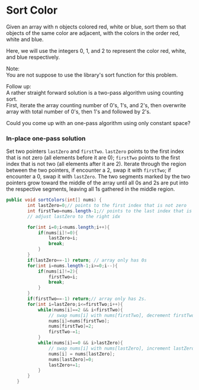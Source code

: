 # Sort Color
Given an array with n objects colored red, white or blue, sort them so that objects of the same color are adjacent, with the colors in the order red, white and blue.   

Here, we will use the integers 0, 1, and 2 to represent the color red, white, and blue respectively.   

Note:   
You are not suppose to use the library's sort function for this problem.

Follow up:   
A rather straight forward solution is a two-pass algorithm using counting sort.   
First, iterate the array counting number of 0's, 1's, and 2's, then overwrite array with total number of 0's, then 1's and followed by 2's.

Could you come up with an one-pass algorithm using only constant space?

### In-place one-pass solution
Set two pointers <code>lastZero</code> and <code>firstTwo</code>. <code>lastZero</code> points to the first index that is not zero (all elements before it are 0); <code>firstTwo</code> points to the first index that is not two (all elements after it are 2).
Iterate through the region between the two pointers, if encounter a 2, swap it with <code>firstTwo</code>; if encounter a 0, swap it with <code>lastZero</code>. The two segments marked by the two pointers 
grow toward the middle of the array until all 0s and 2s are put into the respective segments, leaving all 1s gathered in the middle region.
``` java
public void sortColors(int[] nums) {
        int lastZero=0;// points to the first index that is not zero 
        int firstTwo=nums.length-1;// points to the last index that is not two
        // adjust lastZero to the right idx

        for(int i=0;i<nums.length;i++){
            if(nums[i]!=0){
                lastZero=i;
                break;
            }
        }
        if(lastZero==-1) return; // array only has 0s
        for(int i=nums.length-1;i>=0;i--){
            if(nums[i]!=2){
                firstTwo=i;
                break;
            }
        }
        if(firstTwo==-1) return;// array only has 2s.
        for(int i=lastZero;i<=firstTwo;i++){
            while(nums[i]==2 && i<firstTwo){
                // swap nums[i] with nums[firstTwo], decrement firstTwo, decrement i, return
                nums[i]=nums[firstTwo];
                nums[firstTwo]=2;
                firstTwo-=1;
            }
            while(nums[i]==0 && i>lastZero){
                // swap nums[i] with nums[lastZero], increment lastZero, decrement i, return
                nums[i] = nums[lastZero];
                nums[lastZero]=0;
                lastZero+=1;
            }
        }
    }
```
